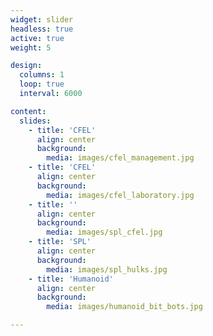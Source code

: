 ```yaml
---
widget: slider
headless: true
active: true
weight: 5 

design:
  columns: 1
  loop: true
  interval: 6000

content:
  slides:
    - title: 'CFEL'
      align: center
      background:
        media: images/cfel_management.jpg
    - title: 'CFEL'
      align: center
      background:
        media: images/cfel_laboratory.jpg
    - title: ''
      align: center
      background:
        media: images/spl_cfel.jpg
    - title: 'SPL'
      align: center
      background:
        media: images/spl_hulks.jpg
    - title: 'Humanoid'
      align: center
      background:
        media: images/humanoid_bit_bots.jpg

---
```

